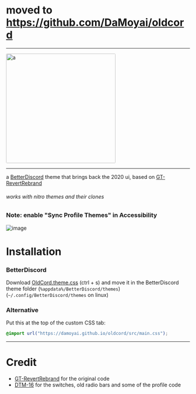 # moved to https://github.com/DaMoyai/oldcord

---

<img src="https://cdn.discordapp.com/attachments/827938615958831134/928963957601996830/oldcord.png" alt="a" style="border-radius: 3px" height="300" >

---

a [BetterDiscord](https://betterdiscord.app " ") theme that brings back the 2020 ui, based on [GT-RevertRebrand](https://github.com/Goose-Nest/GT-RevertRebrand)

###### works with nitro themes and their clones

### Note: enable "Sync Profile Themes" in Accessibility

![image](https://cdn.discordapp.com/attachments/1056211378882498641/1064923652174389278/image.png)

# Installation

### BetterDiscord

Download [OldCord.theme.css](https://raw.githubusercontent.com/moyaiu/OldCord/main/OldCord.theme.css " ") (ctrl + s) and move it in the BetterDiscord theme folder (`%appdata%/BetterDiscord/themes`) (`~/.config/BetterDiscord/themes` on linux)

### Alternative

Put this at the top of the custom CSS tab:

```css
@import url("https://damoyai.github.io/oldcord/src/main.css");
```

---

# Credit

-   [GT-RevertRebrand](https://github.com/Goose-Nest/GT-RevertRebrand) for the original code
-   [DTM-16](https://github.com/XYZenix/DTM-16) for the switches, old radio bars and some of the profile code

[damoyai]: DaMoyai/oldcord
